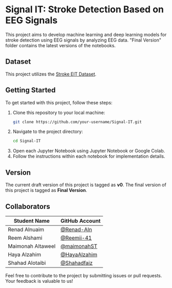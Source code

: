 # Signal IT: Stroke Detection Based on EEG Signals

This project aims to develop machine learning and deep learning models for stroke detection using EEG signals by analyzing EEG data. "Final Version" folder contains the latest versions of the notebooks.

## Dataset
This project utilizes the [Stroke EIT Dataset](https://www.nature.com/articles/sdata2018112).

## Getting Started
To get started with this project, follow these steps:
1. Clone this repository to your local machine:
    ```bash
    git clone https://github.com/your-username/Signal-IT.git
    ```
2. Navigate to the project directory:
    ```bash
    cd Signal-IT
    ```
3. Open each Jupyter Notebook using Jupyter Notebook or Google Colab.
4. Follow the instructions within each notebook for implementation details.

## Version
The current draft version of this project is tagged as **v0**.
The final version of this project is tagged as  **Final Version**.


## Collaborators
| Student Name       | GitHub Account    |
|--------------------|-------------------|
| Renad Alnuaim      | [@Renad-Aln](https://github.com/Renad-Aln) |
| Reem Alshami       | [@Reemii-41](https://github.com/Reemii-41) |
| Maimonah Altaweel  | [@maimonahST](https://github.com/maimonahST) |
| Haya Alzahim       | [@HayaAlzahim](https://github.com/HayaAlzahim) |
| Shahad Alotaibi    | [@Shahadfaiz](https://github.com/Shahadfaiz) |

Feel free to contribute to the project by submitting issues or pull requests. Your feedback is valuable to us!
